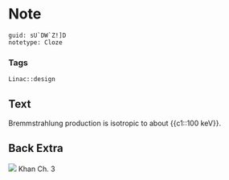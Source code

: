 # Note
```
guid: sU`DW`Z!]D
notetype: Cloze
```

### Tags
```
Linac::design
```

## Text
Bremmstrahlung production is isotropic to about {{c1::100 keV}}.

## Back Extra
<img src="paste-742eeae9d9ce4d07335ead2f89e7f53863c93c5d.png">
Khan Ch. 3
